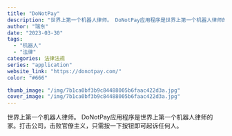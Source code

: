 ```yaml
---
title: "DoNotPay"
description: "世界上第一个机器人律师。 DoNotPay应用程序是世界上第一个机器人律师的家。打击公司，击败官僚主义，只需按一下按钮即"
author: "瑞东"
date: "2023-03-30"
tags:
  - "机器人"
  - "法律"
categories: 法律法规
series: "application"
website_link: "https://donotpay.com/"
color: "#666"

thumb_image: "/img/7b1ca0bf3b9c84488005b6faac422d3a.jpg"
cover_image: "/img/7b1ca0bf3b9c84488005b6faac422d3a.jpg"
---
```


世界上第一个机器人律师。 DoNotPay应用程序是世界上第一个机器人律师的家。打击公司，击败官僚主义，只需按一下按钮即可起诉任何人。 
